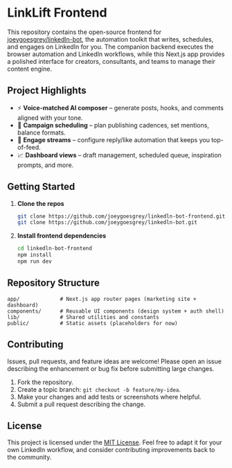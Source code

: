 # LinkLift Frontend

This repository contains the open-source frontend for [joeygoesgrey/linkedln-bot](https://github.com/joeygoesgrey/linkedln-bot), the automation toolkit that writes, schedules, and engages on LinkedIn for you. The companion backend executes the browser automation and LinkedIn workflows, while this Next.js app provides a polished interface for creators, consultants, and teams to manage their content engine.

## Project Highlights

- ⚡ **Voice-matched AI composer** – generate posts, hooks, and comments aligned with your tone.
- 📅 **Campaign scheduling** – plan publishing cadences, set mentions, balance formats.
- 🤝 **Engage streams** – configure reply/like automation that keeps you top-of-feed.
- 📈 **Dashboard views** – draft management, scheduled queue, inspiration prompts, and more.

## Getting Started

1. **Clone the repos**
   ```bash
   git clone https://github.com/joeygoesgrey/linkedln-bot-frontend.git
   git clone https://github.com/joeygoesgrey/linkedln-bot.git
   ```

2. **Install frontend dependencies**
   ```bash
   cd linkedln-bot-frontend
   npm install
   npm run dev
   ```

## Repository Structure

```text
app/             # Next.js app router pages (marketing site + dashboard)
components/      # Reusable UI components (design system + auth shell)
lib/             # Shared utilities and constants
public/          # Static assets (placeholders for now)
```

## Contributing

Issues, pull requests, and feature ideas are welcome! Please open an issue describing the enhancement or bug fix before submitting large changes.

1. Fork the repository.
2. Create a topic branch: `git checkout -b feature/my-idea`.
3. Make your changes and add tests or screenshots where helpful.
4. Submit a pull request describing the change.

## License

This project is licensed under the [MIT License](./LICENSE). Feel free to adapt it for your own LinkedIn workflow, and consider contributing improvements back to the community.
